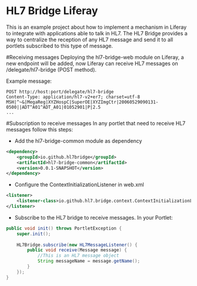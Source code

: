 # HL7 Bridge Liferay

This is an example project about how to implement a mechanism in Liferay to integrate with applications able to talk in HL7. The HL7 Bridge provides a way to centralize the reception of any HL7 message and send it to all portlets subscribed to this type of message.

#Receiving messages
Deploying the hl7-bridge-web module on Liferay, a new endpoint will be added, now Liferay can receive HL7 messages on /delegate/hl7-bridge (POST method).

Example message:
```
POST http://host:port/delegate/hl7-bridge
Content-Type: application/hl7-v2+er7; charset=utf-8
MSH|^~&|MegaReg|XYZHospC|SuperOE|XYZImgCtr|20060529090131-0500||ADT^A01^ADT_A01|01052901|P|2.5
...
```

#Subscription to receive messages
In any portlet that need to receive HL7 messages follow this steps:
- Add the hl7-bridge-common module as dependency
```xml
<dependency>
	<groupId>io.github.hl7bridge</groupId>
	<artifactId>hl7-bridge-common</artifactId>
	<version>0.0.1-SNAPSHOT</version>
</dependency>
```
- Configure the ContextInitializationListener in web.xml
```xml
<listener>
	<listener-class>io.github.hl7.bridge.context.ContextInitializationListener</listener-class>
</listener>
```
- Subscribe to the HL7 bridge to receive messages. In your Portlet:
```java
public void init() throws PortletException {
	super.init();
		
	HL7Bridge.subscribe(new HL7MessageListener() {
		public void receive(Message message) {
			//This is an HL7 message object
			String messageName = message.getName();
		}
	});
}
```
